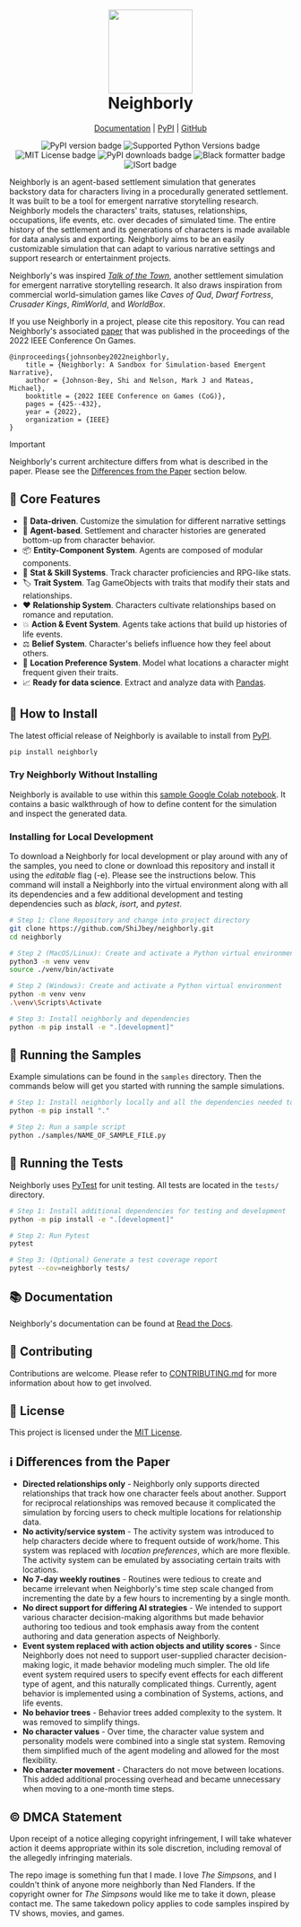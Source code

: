 <h1 align="center">
  <img
    width="150"
    height="150"
    src="https://user-images.githubusercontent.com/11076525/165836171-9ffdea6e-1633-440c-be06-b46e1e3e4e04.png"
  >
  <br>
  Neighborly
</h1>

<p align="center">
  <a href="https://neighborly.readthedocs.io/en/latest/index.html">Documentation</a> |
  <a href="https://pypi.org/project/neighborly">PyPI</a> | <a href="https://github.com/ShiJbey/neighborly">GitHub</a>
</p>

<p align="center">
  <img src="https://img.shields.io/pypi/v/neighborly" alt="PyPI version badge">
  <img src="https://img.shields.io/pypi/pyversions/neighborly" alt="Supported Python Versions badge">
  <img src="https://img.shields.io/pypi/l/neighborly" alt="MIT License badge">
  <img src="https://img.shields.io/pypi/dm/neighborly" alt="PyPI downloads badge">
  <img src="https://img.shields.io/badge/code%20style-black-black" alt="Black formatter badge">
  <img src="https://img.shields.io/badge/%20imports-isort-%231674b1?style=flat&labelColor=ef8336" alt="ISort badge">
</p>

Neighborly is an agent-based settlement simulation that generates backstory data for characters living in a procedurally generated settlement. It was built to be a tool for emergent narrative storytelling research. Neighborly models the characters' traits, statuses, relationships, occupations, life events, etc. over decades of simulated time. The entire history of the settlement and its generations of characters is made available for data analysis and exporting. Neighborly aims to be an easily customizable simulation that can adapt to various narrative settings and support research or entertainment projects.

Neighborly's was inspired [_Talk of the Town_](https://github.com/james-owen-ryan/talktown), another settlement simulation for emergent narrative storytelling research. It also draws inspiration from commercial world-simulation games like _Caves of Qud_, _Dwarf Fortress_, _Crusader Kings_, _RimWorld_, and _WorldBox_.

If you use Neighborly in a project, please cite this repository. You can read
Neighborly's associated [paper](https://shijbey.github.io/publications/Neighborly.pdf) that was published in the
proceedings of the 2022 IEEE Conference On Games.

```text
@inproceedings{johnsonbey2022neighborly,
    title = {Neighborly: A Sandbox for Simulation-based Emergent Narrative},
    author = {Johnson-Bey, Shi and Nelson, Mark J and Mateas, Michael},
    booktitle = {2022 IEEE Conference on Games (CoG)},
    pages = {425--432},
    year = {2022},
    organization = {IEEE}
}
```

> [!IMPORTANT]
> Neighborly's current architecture differs from what is described in the paper. Please see the [Differences from the Paper](#ℹ️-differences-from-the-paper) section below.

## 🎯 Core Features

- 💾 **Data-driven**. Customize the simulation for different narrative settings
- 🤖 **Agent-based**. Settlement and character histories are generated bottom-up from character behavior.
- 📦 **Entity-Component System**. Agents are composed of modular components.
- 👔 **Stat & Skill Systems**. Track character proficiencies and RPG-like stats.
- ️🏷️ **Trait System**. Tag GameObjects with traits that modify their stats and relationships.
- ❤️ **Relationship System**. Characters cultivate relationships based on romance and reputation.
- 💥 **Action & Event System**. Agents take actions that build up histories of life events.
- ⚖️ **Belief System**. Character's beliefs influence how they feel about others.
- 🏬 **Location Preference System**. Model what locations a character might frequent given their traits.
- 📈 **Ready for data science**. Extract and analyze data with [Pandas](https://pandas.pydata.org/).

## 🚀 How to Install

The latest official release of Neighborly is available to install from [PyPI](https://pypi.org/project/neighborly/).

```bash
pip install neighborly
```

### Try Neighborly Without Installing

Neighborly is available to use within this [sample Google Colab notebook](https://colab.research.google.com/drive/1WxZnCR8afekfBl-vI6WcIcS6OhRGdkam?usp=sharing). It contains a basic walkthrough of how to define content for the simulation and inspect the generated data.

### Installing for Local Development

To download a Neighborly for local development or play around with any of the samples, you need to clone or download this repository and install it using the _editable_ flag (-e). Please see the instructions below. This command will install a Neighborly into the virtual environment along with all its dependencies and a few additional development and testing dependencies such as _black_, _isort_, and _pytest_.

```bash
# Step 1: Clone Repository and change into project directory
git clone https://github.com/ShiJbey/neighborly.git
cd neighborly

# Step 2 (MacOS/Linux): Create and activate a Python virtual environment
python3 -m venv venv
source ./venv/bin/activate

# Step 2 (Windows): Create and activate a Python virtual environment
python -m venv venv
.\venv\Scripts\Activate

# Step 3: Install neighborly and dependencies
python -m pip install -e ".[development]"
```

## 🍪 Running the Samples

Example simulations can be found in the `samples` directory. Then the commands below will get you started with running the sample simulations.

```bash
# Step 1: Install neighborly locally and all the dependencies needed to run the sample content.
python -m pip install "."

# Step 2: Run a sample script
python ./samples/NAME_OF_SAMPLE_FILE.py
```

## 🧪 Running the Tests

Neighborly uses [PyTest](https://docs.pytest.org/) for unit testing. All tests are located in the `tests/` directory.

```bash
# Step 1: Install additional dependencies for testing and development
python -m pip install -e ".[development]"

# Step 2: Run Pytest
pytest

# Step 3: (Optional) Generate a test coverage report
pytest --cov=neighborly tests/
```

## 📚 Documentation

Neighborly's documentation can be found at [Read the Docs](https://neighborly.readthedocs.io/en/latest/index.html).

## 🤝 Contributing

Contributions are welcome. Please refer to [CONTRIBUTING.md](./CONTRIBUTING.md) for more information about how to get involved.

## 📄 License

This project is licensed under the [MIT License](./LICENSE).

## ℹ️ Differences from the Paper

- **Directed relationships only** -  Neighborly only supports directed relationships that track how one character feels about another. Support for reciprocal relationships was removed because it complicated the simulation by forcing users to check multiple locations for relationship data.
- **No activity/service system** - The activity system was introduced to help characters decide where to frequent outside of work/home. This system was replaced with _location preferences_, which are more flexible. The activity system can be emulated by associating certain traits with locations.
- **No 7-day weekly routines** - Routines were tedious to create and became irrelevant when Neighborly's time step scale changed from incrementing the date by a few hours to incrementing by a single month.
- **No direct support for differing AI strategies** - We intended to support various character decision-making algorithms but made behavior authoring too tedious and took emphasis away from the content authoring and data generation aspects of Neighborly.
- **Event system replaced with action objects and utility scores** - Since Neighborly does not need to support user-supplied character decision-making logic, it made behavior modeling much simpler. The old life event system required users to specify event effects for each different type of agent, and this naturally complicated things. Currently, agent behavior is implemented using a combination of Systems, actions, and life events.
- **No behavior trees** - Behavior trees added complexity to the system. It was removed to simplify things.
- **No character values** - Over time, the character value system and personality models were combined into a single stat system. Removing them simplified much of the agent modeling and allowed for the most flexibility.
- **No character movement** - Characters do not move between locations. This added additional processing overhead and became unnecessary when moving to a one-month time steps.

## ©️ DMCA Statement

Upon receipt of a notice alleging copyright infringement, I will take whatever action it deems appropriate within its sole discretion, including removal of the allegedly infringing materials.

The repo image is something fun that I made. I love _The Simpsons_, and I couldn't think of anyone more neighborly than Ned Flanders. If the copyright owner for _The Simpsons_ would like me to take it down, please contact me. The same takedown policy applies to code samples inspired by TV shows, movies, and games.
